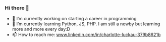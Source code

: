 ### Hi there 👋

<!--
**Schl0dd1/Schl0dd1** is a ✨ _special_ ✨ repository because its `README.md` (this file) appears on your GitHub profile.

Here are some ideas to get you started: 
-->

- 🔭 I’m currently working on starting a career in programming
- 🌱 I’m currently learning Python, JS, PHP. I am still a newby but learning more and more every day:D
- 📫 How to reach me: www.linkedin.com/in/charlotte-luckau-379b8621b

